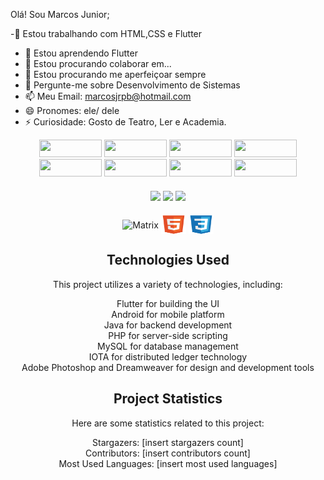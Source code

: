  Olá! Sou  Marcos Junior;
 

-🔭 Estou trabalhando com HTML,CSS e Flutter
- 🌱 Estou aprendendo Flutter
- 👯 Estou procurando colaborar em...
- 🤔 Estou procurando me aperfeiçoar sempre
- 💬 Pergunte-me sobre Desenvolvimento de Sistemas
- 📫 Meu Email: marcosjrpb@hotmail.com
- 😄 Pronomes: ele/ dele
- ⚡ Curiosidade: Gosto de Teatro, Ler e Academia. 
 
<div align="center">
  <img src="https://img.shields.io/badge/Flutter-02569B?style=for-the-badge&logo=flutter&logoColor=white" width="100" height="28"/>
  <img src="https://img.shields.io/badge/Android-3DDC84?style=for-the-badge&logo=android&logoColor=white" width="100" height="28"/>
  <img src="https://img.shields.io/badge/Java-ED8B00?style=for-the-badge&logo=openjdk&logoColor=white" width="100" height="28"/>
  <img src="https://img.shields.io/badge/PHP-777BB4?style=for-the-badge&logo=php&logoColor=white" width="100" height="28"/>
  <img src="https://img.shields.io/badge/MySQL-00000F?style=for-the-badge&logo=mysql&logoColor=white" width="100" height="28"/> 
  <img src="https://img.shields.io/badge/iota-131F37?style=for-the-badge&logo=iota&logoColor=white" width="100" height="28"/>  
  <img src="https://aleen42.github.io/badges/src/photoshop.svg" width="100" height="28"/>
  <img src="https://aleen42.github.io/badges/src/dreamweaver.svg" width="100" height="28"/>
</div>

<div align="center" style="margin-top: 20px;">
  <img src="https://starchart.cc/marcosjrpb/listagem_flutter.svg" style="width: 300px;">
  <img src="https://github-readme-stats.vercel.app/api?username=marcosjrpb&theme=blue-green" style="width: 300px;">
  <img src="https://github-readme-stats.vercel.app/api/top-langs/?username=marcosjrpb&theme=blue-green" style="width: 300px;">
</div>

<div align="center" style="display: inline_block; margin-top: 20px;"> 
  <img align="center" alt="Matrix" height="30" width="40" src="https://img.shields.io/badge/matrix-000000?style=for-the-badge&logo=Matrix&logoColor=white">  
  <img align="center" alt="HTML5" height="30" width="40" src="https://raw.githubusercontent.com/devicons/devicon/master/icons/html5/html5-original.svg">
  <img align="center" alt="CSS3" height="30" width="40" src="https://raw.githubusercontent.com/devicons/devicon/master/icons/css3/css3-original.svg"> 
</div>

<div align="center" style="margin-top: 20px;">
  <h2> Technologies Used </h2>
  <p> This project utilizes a variety of technologies, including:</p>
  <ul style="list-style-type: none; padding: 0;">
    <li>Flutter for building the UI</li>
    <li>Android for mobile platform</li>
    <li>Java for backend development</li>
    <li>PHP for server-side scripting</li>
    <li>MySQL for database management</li>
    <li>IOTA for distributed ledger technology</li>
    <li>Adobe Photoshop and Dreamweaver for design and development tools</li>
  </ul>
</div>

<div align="center" style="margin-top: 20px;">
  <h2> Project Statistics </h2>
  <p> Here are some statistics related to this project:</p>
  <ul style="list-style-type: none; padding: 0;">
    <li>Stargazers: [insert stargazers count]</li>
    <li>Contributors: [insert contributors count]</li>
    <li>Most Used Languages: [insert most used languages]</li>
  </ul>
</div>
